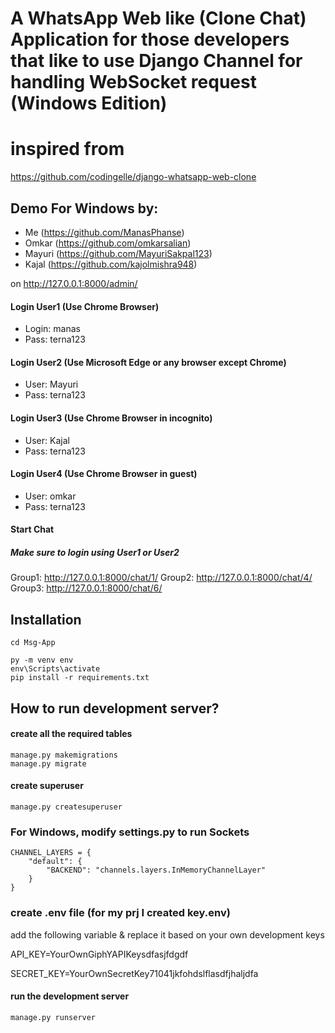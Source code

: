 # A WhatsApp Web like (Clone Chat) Application for those developers that like to use Django Channel for handling WebSocket request (Windows Edition)

# inspired from
https://github.com/codingelle/django-whatsapp-web-clone

## Demo For Windows by:
* Me (https://github.com/ManasPhanse)
* Omkar (https://github.com/omkarsalian)
* Mayuri (https://github.com/MayuriSakpal123)
* Kajal (https://github.com/kajolmishra948)

on http://127.0.0.1:8000/admin/

#### Login User1 (Use Chrome Browser)
* Login: manas
* Pass: terna123

#### Login User2 (Use Microsoft Edge or any browser except Chrome)
* User: Mayuri
* Pass: terna123

#### Login User3 (Use Chrome Browser in incognito)
* User: Kajal
* Pass: terna123

#### Login User4 (Use Chrome Browser in guest)
* User: omkar
* Pass: terna123

#### Start Chat
##### Make sure to login using User1 or User2
Group1: http://127.0.0.1:8000/chat/1/
Group2: http://127.0.0.1:8000/chat/4/
Group3: http://127.0.0.1:8000/chat/6/

## Installation
```
cd Msg-App

py -m venv env
env\Scripts\activate
pip install -r requirements.txt

```

## How to run development server?

#### create all the required tables
```
manage.py makemigrations
manage.py migrate
```

#### create superuser
```
manage.py createsuperuser
```

### For Windows, modify settings.py to run Sockets
```
CHANNEL_LAYERS = {
    "default": {
        "BACKEND": "channels.layers.InMemoryChannelLayer"
    }
}
```

### create .env file (for my prj I created key.env)

add the following variable & replace it based on your own development keys

API_KEY=YourOwnGiphYAPIKeysdfasjfdgdf

SECRET_KEY=YourOwnSecretKey71041jkfohdslflasdfjhaljdfa


#### run the development server
```
manage.py runserver
```
